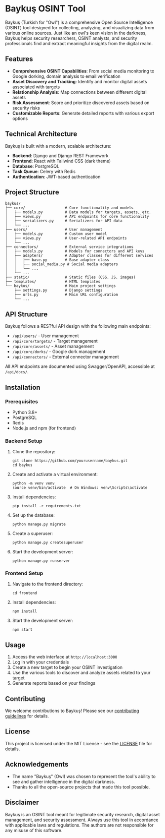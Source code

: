 # Baykuş OSINT Tool

Baykuş (Turkish for "Owl") is a comprehensive Open Source Intelligence (OSINT) tool designed for collecting, analyzing, and visualizing data from various online sources. Just like an owl's keen vision in the darkness, Baykuş helps security researchers, OSINT analysts, and security professionals find and extract meaningful insights from the digital realm.

## Features

- **Comprehensive OSINT Capabilities**: From social media monitoring to Google dorking, domain analysis to email verification
- **Asset Discovery and Tracking**: Identify and monitor digital assets associated with targets
- **Relationship Analysis**: Map connections between different digital assets
- **Risk Assessment**: Score and prioritize discovered assets based on security risks
- **Customizable Reports**: Generate detailed reports with various export options

## Technical Architecture

Baykuş is built with a modern, scalable architecture:

- **Backend**: Django and Django REST Framework
- **Frontend**: React with Tailwind CSS (dark theme)
- **Database**: PostgreSQL
- **Task Queue**: Celery with Redis
- **Authentication**: JWT-based authentication

## Project Structure

```
baykus/
├── core/                  # Core functionality and models
│   ├── models.py          # Data models for targets, assets, etc.
│   ├── views.py           # API endpoints for core functionality
│   ├── serializers.py     # Serializers for API data
│   └── ...
├── users/                 # User management
│   ├── models.py          # Custom user model
│   ├── views.py           # User-related API endpoints
│   └── ...
├── connectors/            # External service integrations
│   ├── models.py          # Models for connectors and API keys
│   ├── adapters/          # Adapter classes for different services
│   │   ├── base.py        # Base adapter class
│   │   ├── social_media.py # Social media adapters
│   │   └── ...
│   └── ...
├── static/                # Static files (CSS, JS, images)
├── templates/             # HTML templates
└── baykus/                # Main project settings
    ├── settings.py        # Django settings
    ├── urls.py            # Main URL configuration
    └── ...
```

## API Structure

Baykuş follows a RESTful API design with the following main endpoints:

- `/api/users/` - User management
- `/api/core/targets/` - Target management
- `/api/core/assets/` - Asset management
- `/api/core/dorks/` - Google dork management
- `/api/connectors/` - External connector management

All API endpoints are documented using Swagger/OpenAPI, accessible at `/api/docs/`.

## Installation

### Prerequisites

- Python 3.8+
- PostgreSQL
- Redis
- Node.js and npm (for frontend)

### Backend Setup

1. Clone the repository:
   ```
   git clone https://github.com/yourusername/baykus.git
   cd baykus
   ```

2. Create and activate a virtual environment:
   ```
   python -m venv venv
   source venv/bin/activate  # On Windows: venv\Scripts\activate
   ```

3. Install dependencies:
   ```
   pip install -r requirements.txt
   ```

4. Set up the database:
   ```
   python manage.py migrate
   ```

5. Create a superuser:
   ```
   python manage.py createsuperuser
   ```

6. Start the development server:
   ```
   python manage.py runserver
   ```

### Frontend Setup

1. Navigate to the frontend directory:
   ```
   cd frontend
   ```

2. Install dependencies:
   ```
   npm install
   ```

3. Start the development server:
   ```
   npm start
   ```

## Usage

1. Access the web interface at `http://localhost:3000`
2. Log in with your credentials
3. Create a new target to begin your OSINT investigation
4. Use the various tools to discover and analyze assets related to your target
5. Generate reports based on your findings

## Contributing

We welcome contributions to Baykuş! Please see our [contributing guidelines](CONTRIBUTING.md) for details.

## License

This project is licensed under the MIT License - see the [LICENSE](LICENSE) file for details.

## Acknowledgements

- The name "Baykuş" (Owl) was chosen to represent the tool's ability to see and gather intelligence in the digital darkness.
- Thanks to all the open-source projects that made this tool possible.

## Disclaimer

Baykuş is an OSINT tool meant for legitimate security research, digital asset management, and security assessment. Always use this tool in accordance with applicable laws and regulations. The authors are not responsible for any misuse of this software.
